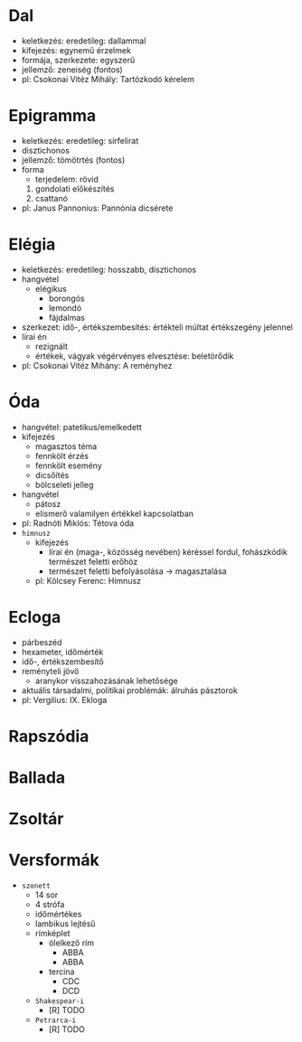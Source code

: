 # Dal
- keletkezés: eredetileg: dallammal
- kifejezés: egynemű érzelmek
- formája, szerkezete: egyszerű
- jellemző: zeneiség (fontos)
- pl: Csokonai Vitéz Mihály: Tartózkodó kérelem

# Epigramma
- keletkezés: eredetileg: sírfelirat
- disztichonos
- jellemző: tömötrtés (fontos)
- forma
	- terjedelem: rövid
	1. gondolati előkészítés
	1. csattanó
- pl: Janus Pannonius: Pannónia dicsérete

# Elégia
- keletkezés: eredetileg: hosszabb, disztichonos
- hangvétel
	- elégikus
		- borongós
		- lemondó
		- fájdalmas
- szerkezet: idő-, értékszembesítés: értékteli múltat értékszegény jelennel
- lírai én
	- rezignált
	- értékek, vágyak végérvényes elvesztése: beletörődik
- pl: Csokonai Vitéz Mihány: A reményhez

# Óda
- hangvétel: patetikus/emelkedett
- kifejezés
	- magasztos téma
	- fennkölt érzés
	- fennkölt esemény
	- dicsőítés
	- bölcseleti jelleg
- hangvétel
	- pátosz
	- elismerő valamilyen értékkel kapcsolatban
- pl: Radnóti Miklós: Tétova óda
- `himnusz`
	- kifejezés
		- lírai én (maga-, közösség nevében) kéréssel fordul, fohászkódik természet feletti erőhöz
		- természet feletti befolyásolása -> magasztalása
	- pl: Kölcsey Ferenc: Himnusz

# Ecloga
- párbeszéd
- hexameter, időmérték
- idő-, értékszembesítő
- reményteli jövő
	- aranykor visszahozásának lehetősége
- aktuális társadalmi, politikai problémák: álruhás pásztorok
- pl: Vergilius: IX. Ekloga

# Rapszódia

# Ballada

# Zsoltár

# Versformák
- `szonett`
	- 14 sor
	- 4 strófa
	- időmértékes
	- lambikus lejtésű
	- rímképlet
		- ölelkező rím
			- ABBA
			- ABBA
		- tercina
			- CDC
			- DCD
	- `Shakespear-i`
		- [R] TODO
	- `Petrarca-i`
		- [R] TODO
